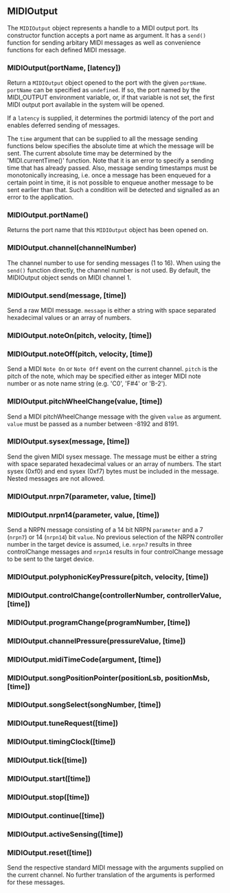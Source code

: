 ## MIDIOutput

The `MIDIOutput` object represents a handle to a MIDI output port.
Its constructor function accepts a port name as argument.  It has a
`send()` function for sending arbitary MIDI messages as well as
convenience functions for each defined MIDI message.

### MIDIOutput(portName, [latency])

Return a `MIDIOutput` object opened to the port with the given
`portName`.  `portName` can be specified as `undefined`.  If so, the
port named by the MIDI_OUTPUT environment variable, or, if that
variable is not set, the first MIDI output port available in the
system will be opened.

If a `latency` is supplied, it determines the portmidi latency of the
port and enables deferred sending of messages.

The `time` argument that can be supplied to all the message sending
functions below specifies the absolute time at which the message will
be sent.  The current absolute time may be determined by the
'MIDI.currentTime()' function.  Note that it is an error to specify a
sending time that has already passed.  Also, message sending
timestamps must be monotonically increasing, i.e. once a message has
been enqueued for a certain point in time, it is not possible to
enqueue another message to be sent earlier than that.  Such a
condition will be detected and signalled as an error to the
application.

### MIDIOutput.portName()

Returns the port name that this `MIDIOutput` object has been opened on.

### MIDIOutput.channel(channelNumber)

The channel number to use for sending messages (1 to 16).  When using
the `send()` function directly, the channel number is not used.  By
default, the MIDIOutput object sends on MIDI channel 1.

### MIDIOutput.send(message, [time])

Send a raw MIDI message.  `message` is either a string with space
separated hexadecimal values or an array of numbers.

### MIDIOutput.noteOn(pitch, velocity, [time])
### MIDIOutput.noteOff(pitch, velocity, [time])

Send a MIDI `Note On` or `Note Off` event on the current channel.
`pitch` is the pitch of the note, which may be specified either as
integer MIDI note number or as note name string (e.g. 'C0', 'F#4' or
'B-2').

### MIDIOutput.pitchWheelChange(value, [time])

Send a MIDI pitchWheelChange message with the given `value` as
argument.  `value` must be passed as a number between -8192 and 8191.

### MIDIOutput.sysex(message, [time])

Send the given MIDI sysex message.  The message must be either a
string with space separated hexadecimal values or an array of
numbers.  The start sysex (0xf0) and end sysex (0xf7) bytes must be
included in the message.  Nested messages are not allowed.

### MIDIOutput.nrpn7(parameter, value, [time])
### MIDIOutput.nrpn14(parameter, value, [time])

Send a NRPN message consisting of a 14 bit NRPN `parameter` and a 7
(`nrpn7`) or 14 (`nrpn14`) bit `value`.  No previous selection of the
NRPN controller number in the target device is assumed, i.e. `nrpn7`
results in three controlChange messages and `nrpn14` results in four
controlChange message to be sent to the target device.

### MIDIOutput.polyphonicKeyPressure(pitch, velocity, [time])
### MIDIOutput.controlChange(controllerNumber, controllerValue, [time])
### MIDIOutput.programChange(programNumber, [time])
### MIDIOutput.channelPressure(pressureValue, [time])
### MIDIOutput.midiTimeCode(argument, [time])
### MIDIOutput.songPositionPointer(positionLsb, positionMsb, [time])
### MIDIOutput.songSelect(songNumber, [time])
### MIDIOutput.tuneRequest([time])
### MIDIOutput.timingClock([time])
### MIDIOutput.tick([time])
### MIDIOutput.start([time])
### MIDIOutput.stop([time])
### MIDIOutput.continue([time])
### MIDIOutput.activeSensing([time])
### MIDIOutput.reset([time])

Send the respective standard MIDI message with the arguments supplied
on the current channel.  No further translation of the arguments is
performed for these messages.
